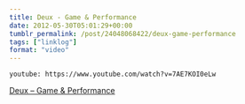 ```yaml
---
title: Deux - Game & Performance
date: 2012-05-30T05:01:29+00:00
tumblr_permalink: /post/24048068422/deux-game-performance
tags: ["linklog"]
format: "video"
---
```


`youtube: https://www.youtube.com/watch?v=7AE7KOI0eLw`

[Deux &#8211; Game & Performance][1]

[1]: https://www.youtube.com/watch?v=7AE7KOI0eLw

